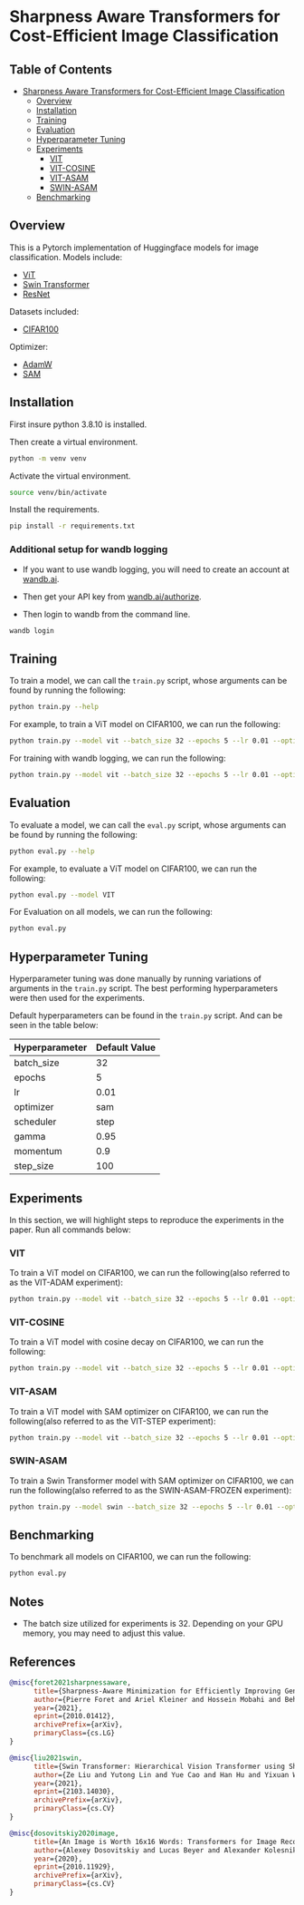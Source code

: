 # Sharpness Aware Transformers for Cost-Efficient Image Classification

## Table of Contents

- [Sharpness Aware Transformers for Cost-Efficient Image Classification](#sharpness-aware-transformers-for-cost-efficient-image-classification)
  - [Overview](#overview)
  - [Installation](#installation)
  - [Training](#training)
  - [Evaluation](#evaluation)
  - [Hyperparameter Tuning](#hyperparameter-tuning)
  - [Experiments](#experiments)
    - [VIT](#vit)
    - [VIT-COSINE](#vit-cosine)
    - [VIT-ASAM](#vit-asam)
    - [SWIN-ASAM](#swin-asam)
  - [Benchmarking](#benchmarking)

## Overview

This is a Pytorch implementation of Huggingface models for image classification.
Models include:
- [ViT](https://arxiv.org/abs/2010.11929)
- [Swin Transformer](https://arxiv.org/abs/2103.14030)
- [ResNet](https://arxiv.org/abs/1512.03385)

Datasets included:
- [CIFAR100](https://www.cs.toronto.edu/~kriz/cifar.html)

Optimizer:
- [AdamW](https://arxiv.org/abs/1711.05101)
- [SAM](https://arxiv.org/abs/2010.01412)

## Installation

First insure python 3.8.10 is installed.

Then create a virtual environment.

```bash
python -m venv venv
```

Activate the virtual environment.

```bash
source venv/bin/activate
```

Install the requirements.

```bash
pip install -r requirements.txt
```

### Additional setup for wandb logging

- If you want to use wandb logging, you will need to create an account at [wandb.ai](https://wandb.ai/).

- Then get your API key from [wandb.ai/authorize](https://wandb.ai/authorize).

- Then login to wandb from the command line.

```bash
wandb login
```

## Training

To train a model, we can call the `train.py` script, whose arguments can be found by running the following:

```bash
python train.py --help
```

For example, to train a ViT model on CIFAR100, we can run the following:

```bash
python train.py --model vit --batch_size 32 --epochs 5 --lr 0.01 --optimizer sam
```

For training with wandb logging, we can run the following:

```bash
python train.py --model vit --batch_size 32 --epochs 5 --lr 0.01 --optimizer sam -W
```


## Evaluation

To evaluate a model, we can call the `eval.py` script, whose arguments can be found by running the following:

```bash
python eval.py --help
```

For example, to evaluate a ViT model on CIFAR100, we can run the following:

```bash
python eval.py --model VIT
```

For Evaluation on all models, we can run the following:

```bash
python eval.py
```

## Hyperparameter Tuning

Hyperparameter tuning was done manually by running variations of arguments in the `train.py` script. The best performing hyperparameters were then used for the experiments.

Default hyperparameters can be found in the `train.py` script. And can be seen in the table below:

| Hyperparameter | Default Value |
| -------------- | ------------- |
| batch_size     | 32            |
| epochs         | 5             |
| lr             | 0.01          |
| optimizer      | sam           |
| scheduler      | step          |
| gamma          | 0.95          |
| momentum       | 0.9           |
| step_size      | 100           |

## Experiments

In this section, we will highlight steps to reproduce the experiments in the paper. Run all commands below:

### VIT

To train a ViT model on CIFAR100, we can run the following(also referred to as the VIT-ADAM experiment):

```bash
python train.py --model vit --batch_size 32 --epochs 5 --lr 0.01 --optimizer adam --scheduler step
```

### VIT-COSINE

To train a ViT model with cosine decay on CIFAR100, we can run the following:

```bash
python train.py --model vit --batch_size 32 --epochs 5 --lr 0.01 --optimizer adam --scheduler cosine
```

### VIT-ASAM

To train a ViT model with SAM optimizer on CIFAR100, we can run the following(also referred to as the VIT-STEP experiment):

```bash
python train.py --model vit --batch_size 32 --epochs 5 --lr 0.01 --optimizer sam
```

### SWIN-ASAM

To train a Swin Transformer model with SAM optimizer on CIFAR100, we can run the following(also referred to as the SWIN-ASAM-FROZEN experiment):

```bash
python train.py --model swin --batch_size 32 --epochs 5 --lr 0.01 --optimizer sam --freeze
```

## Benchmarking

To benchmark all models on CIFAR100, we can run the following:

```bash
python eval.py
```

## Notes

- The batch size utilized for experiments is 32. Depending on your GPU memory, you may need to adjust this value.

<!-- cite sam.py -->
## References

```bibtex
@misc{foret2021sharpnessaware,
      title={Sharpness-Aware Minimization for Efficiently Improving Generalization}, 
      author={Pierre Foret and Ariel Kleiner and Hossein Mobahi and Behnam Neyshabur},
      year={2021},
      eprint={2010.01412},
      archivePrefix={arXiv},
      primaryClass={cs.LG}
}
```

```bibtex
@misc{liu2021swin,
      title={Swin Transformer: Hierarchical Vision Transformer using Shifted Windows}, 
      author={Ze Liu and Yutong Lin and Yue Cao and Han Hu and Yixuan Wei and Zheng Zhang and Stephen Lin and Baining Guo},
      year={2021},
      eprint={2103.14030},
      archivePrefix={arXiv},
      primaryClass={cs.CV}
}
```

```bibtex
@misc{dosovitskiy2020image,
      title={An Image is Worth 16x16 Words: Transformers for Image Recognition at Scale}, 
      author={Alexey Dosovitskiy and Lucas Beyer and Alexander Kolesnikov and Dirk Weissenborn and Xiaohua Zhai and Thomas Unterthiner and Mostafa Dehghani and Matthias Minderer and Georg Heigold and Sylvain Gelly and Jakob Uszkoreit and Neil Houlsby},
      year={2020},
      eprint={2010.11929},
      archivePrefix={arXiv},
      primaryClass={cs.CV}
}
```
